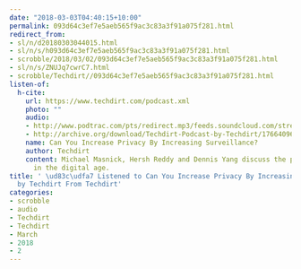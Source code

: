 ```yaml
---
date: "2018-03-03T04:40:15+10:00"
permalink: 093d64c3ef7e5aeb565f9ac3c83a3f91a075f281.html
redirect_from:
- sl/n/d20180303044015.html
- sl/n/s/h093d64c3ef7e5aeb565f9ac3c83a3f91a075f281.html
- scrobble/2018/03/02/093d64c3ef7e5aeb565f9ac3c83a3f91a075f281.html
- sl/n/s/ZNUJq7cwrC7.html
- scrobble/Techdirt//093d64c3ef7e5aeb565f9ac3c83a3f91a075f281.html
listen-of:
  h-cite:
    url: https://www.techdirt.com/podcast.xml
    photo: ""
    audio:
    - http://www.podtrac.com/pts/redirect.mp3/feeds.soundcloud.com/stream/176640963-techdirt-can-you-increase-privacy-by-increasing-surveillance.mp3
    - http://archive.org/download/Techdirt-Podcast-by-Techdirt/176640963-techdirt-can-you-increase-privacy-by-increasing-surveillance.mp3
    name: Can You Increase Privacy By Increasing Surveillance?
    author: Techdirt
    content: Michael Masnick, Hersh Reddy and Dennis Yang discuss the paradox of privacy
      in the digital age.
title: ' \ud83c\udfa7 Listened to Can You Increase Privacy By Increasing Surveillance?
  by Techdirt From Techdirt'
categories:
- scrobble
- audio
- Techdirt
- Techdirt
- March
- 2018
- 2
---
```


